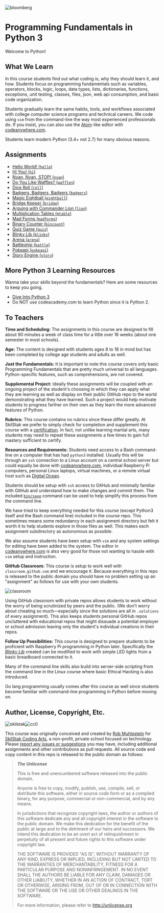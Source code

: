 ![bloomberg](assets/bloomberg.png)

# Programming Fundamentals in Python 3

Welcome to Python!

## What We Learn

In this course students find out what coding is, why they should
learn it, and how. Students focus on programming fundamentals such
as variables, operators, blocks, logic, loops, data types, lists,
dictionaries, functions, exceptions, unit testing, classes, files,
json, web api consumption, and basic code organization.

Students gradually learn the same habits, tools, and workflows
associated with college computer science programs and technical
careers. We code using `vim` from the command-line the way most
experienced professionals do. If you insist, you can also use the
[Atom](http://atom.io)-like editor with
[codeanywhere.com](http://codeanywhwere.com).

Students learn modern Python (3.4+ not 2.7) for many obvious reasons.

## Assignments

* [Hello World! (`hello`)](hello)
* [Hi You! (`hi`)](hi)
* [Nyan, Nyan, STOP! (`nyan`)](nyan)
* [Do You Like Waffles? (`waffles`)](waffles)
* [Dice Roll (`roll`)](roll)
* [Badgers, Badgers, Badgers (`badgers`)](badgers)
* [Magic Eightball (`eightball`)](eightball)
* [Bridge Keeper (`bridge`)](bridge)
* [Arguing with Commander Lion (`lion`)](lion)
* [Multiplication Tables (`mtable`)](mtable)
* [Mad Forms (`madforms`)](madforms)
* [Binary Counter (`bincount`)](bincount)
* [Quiz Game (`quiz`)](quiz)
* [Blinky Lib (`blinky`)](blinky)
* [Arena (`arena`)](arena)
* [Battleship (`battle`)](battle)
* [Pokeapi (`pokeapi`)](pokeapi)
* [Story Engine (`story`)](story)

## More Python 3 Learning Resources

Wanna take your skills beyond the fundamentals? Here are some
resources to keep you going.

* [Dive Into Python 3](www.diveintopython3.net)
* Do NOT use codeacademy.com to learn Python since it is Python 2.

## To Teachers

**Time and Scheduling:** The assignments in this course are designed
to fill about 90 minutes a week of class time for a little over 16
weeks (about one semester in most schools).

**Age:** The content is designed with students ages 8 to 18 in mind but has
been completed by college age students and adults as well.

**Just the Fundamentals:** It is important to note this course
covers only basic Programming Fundamentals that are pretty much
universal to all languages.  Python-specific features, such as
comprehensions, are not covered.

**Supplemental Project:** Ideally these assignments will be coupled
with an ongoing project of the student's choosing in which they can
apply what they are learning as well as display on their public
GitHub repo to the world demonstrating what they have learned. Such
a project would help motivate students to progress farther on their
own as they learn the more advanced features of Python.

**Rubrics:** This course contains no rubrics since these differ
greatly. At SkilStak we prefer to simply check for completion and
supplement this course with a
[certification](http://github.com/skilstak/course-pyfun-certification). In
fact, not unlike learning martial arts, many students may need to
repeat these assignments a few times to gain full mastery sufficient
to certify.

**Resources and Requirements:** Students need access to a Bash
command-line on a computer that has had `python3` installed. Usually
this will be through an `ssh` connection to a Linux account on a
central school server but could equally be done with
[codeanywhere.com](http://codeanywhere.com), individual Raspberry
Pi computers, personal Linux laptops, virtual machines, or a remote
virtual host such as [Digital Ocean](http://digitalocean.com).

Students should be setup with `ssh` access to GitHub and minimally
familiar with GitHub and understand how to make changes and commit
them. The included [`bin/save`](bin/save) command can be used to help
simplify this process from the command line.

We have tried to keep everything needed for this course (except
Python3 itself and the Bash command line) included in the course repo.
This sometimes means some redundancy in each assignment directory but
felt it worth it to help students explore in those files as well. This
makes each assignment subdirectory as autonomous as possible.

We also assume students have been setup with `vim` and any system
settings for editing have been added to the system. The editor in
[codeanywhere.com](http://codeanywhere.com) is also very good for
those not wanting to hassle with `vim` setup and instruction.

**GitHub Classroom:** This course is setup to work well with
`classroom.github.com` and we encourage it. Because everything in
this repo is released to the public domain you should have no problem
setting up an "assignment" as follows for use with your own students.

![classroom](assets/classroom.png)

Using GitHub classroom with private repos allows students to work
without the worry of being scrutinized by peers and the public. (We
don't worry about cheating so much—especially since the solutions
are all in `.solutions` of every assignment). This also keeps
students personal GitHub repos uncluttered with educational repos
that might dissuade a potential employer or school admission leaving
only the student's individual creations in their repos.

**Follow Up Possibilities:** This course is designed to prepare students to be proficient with
Raspberry Pi programming in Python later. Specifically the [*Blinky
Lib*](blinky) created can be modified to work with simple LED lights
from a basic breadboard connected to it.

Many of the command line skills also build into server-side scripting
from the command line in the Linux course where basic Ethical Hacking
is also introduced.

Go lang programming usually comes after this course as well since
students become familiar with command-line programming in Python
before moving on.

## Author, License, Copyright, Etc.

![skilstak](assets/skilstak-logo-bw.png)![cc0](assets/cc-zero.png)

This course was originally conceived and created by [Rob
Muhlestein](http://github.com/robmuh) for [SkilStak Coding
Arts](http://github.com/skilstak), a non-profit, private school
focused on technology. Please [report any issues or
suggestions](http://github.com/skilstak/course-pyfun/issues) you
may have, including additional assignments and other contributions
as pull requests. All source code and copy content in this repo is
released to the public domain as follows:

> ***The Unlicense***
> 
> This is free and unencumbered software released into the public
> domain.
> 
> Anyone is free to copy, modify, publish, use, compile, sell, or
> distribute this software, either in source code form or as a compiled
> binary, for any purpose, commercial or non-commercial, and by any
> means.
> 
> In jurisdictions that recognize copyright laws, the author or authors
> of this software dedicate any and all copyright interest in the
> software to the public domain. We make this dedication for the benefit
> of the public at large and to the detriment of our heirs and
> successors. We intend this dedication to be an overt act of
> relinquishment in perpetuity of all present and future rights to this
> software under copyright law.
> 
> THE SOFTWARE IS PROVIDED "AS IS", WITHOUT WARRANTY OF ANY KIND,
> EXPRESS OR IMPLIED, INCLUDING BUT NOT LIMITED TO THE WARRANTIES OF
> MERCHANTABILITY, FITNESS FOR A PARTICULAR PURPOSE AND NONINFRINGEMENT.
> IN NO EVENT SHALL THE AUTHORS BE LIABLE FOR ANY CLAIM, DAMAGES OR
> OTHER LIABILITY, WHETHER IN AN ACTION OF CONTRACT, TORT OR OTHERWISE,
> ARISING FROM, OUT OF OR IN CONNECTION WITH THE SOFTWARE OR THE USE OR
> OTHER DEALINGS IN THE SOFTWARE.
> 
> For more information, please refer to <http://unlicense.org>
